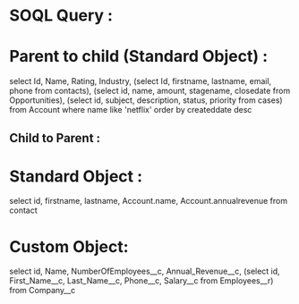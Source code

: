 # SOQL Query : 

# Parent to child (Standard Object) :

select Id, Name, Rating, Industry, (select Id, firstname, lastname, email, phone from contacts),
(select id, name, amount, stagename, closedate from Opportunities),
(select id, subject, description, status, priority from cases)
from Account  where name like 'netflix' order by createddate desc

## Child to Parent :

# Standard Object :

select id, firstname, lastname, Account.name, Account.annualrevenue from contact

# Custom Object:

select id, Name,  NumberOfEmployees__c, Annual_Revenue__c, (select id, First_Name__c, Last_Name__c, Phone__c, Salary__c from Employees__r) from Company__c 